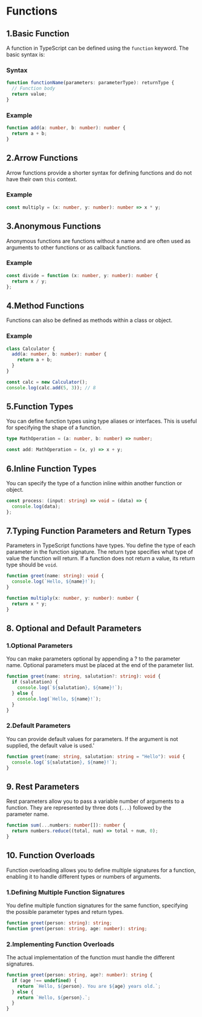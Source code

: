 # Functions

## 1.Basic Function

A function in TypeScript can be defined using the `function` keyword. The basic syntax is:

### Syntax

```typescript
function functionName(parameters: parameterType): returnType {
  // Function body
  return value;
}
```

### Example

```typescript
function add(a: number, b: number): number {
  return a + b;
}
```

## 2.Arrow Functions

Arrow functions provide a shorter syntax for defining functions and do not have their own `this` context.

### Example

```typescript
const multiply = (x: number, y: number): number => x * y;
```

## 3.Anonymous Functions

Anonymous functions are functions without a name and are often used as arguments to other functions or as callback functions.

### Example

```typescript
const divide = function (x: number, y: number): number {
  return x / y;
};
```

## 4.Method Functions

Functions can also be defined as methods within a class or object.

### Example

```typescript
class Calculator {
  add(a: number, b: number): number {
    return a + b;
  }
}

const calc = new Calculator();
console.log(calc.add(5, 3)); // 8
```

## 5.Function Types

You can define function types using type aliases or interfaces. This is useful for specifying the shape of a function.

```typescript
type MathOperation = (a: number, b: number) => number;

const add: MathOperation = (x, y) => x + y;
```

## 6.Inline Function Types

You can specify the type of a function inline within another function or object.

```typescript
const process: (input: string) => void = (data) => {
  console.log(data);
};
```

## 7.Typing Function Parameters and Return Types

Parameters in TypeScript functions have types. You define the type of each parameter in the function signature. The return type specifies what type of value the function will return. If a function does not return a value, its return type should be `void`.

```typescript
function greet(name: string): void {
  console.log(`Hello, ${name}!`);
}

function multiply(x: number, y: number): number {
  return x * y;
}
```

## 8. Optional and Default Parameters

### 1.Optional Parameters

You can make parameters optional by appending a ? to the parameter name. Optional parameters must be placed at the end of the parameter list.

```typescript
function greet(name: string, salutation?: string): void {
  if (salutation) {
    console.log(`${salutation}, ${name}!`);
  } else {
    console.log(`Hello, ${name}!`);
  }
}
```

### 2.Default Parameters

You can provide default values for parameters. If the argument is not supplied, the default value is used.'

```typescript
function greet(name: string, salutation: string = "Hello"): void {
  console.log(`${salutation}, ${name}!`);
}
```

## 9. Rest Parameters

Rest parameters allow you to pass a variable number of arguments to a function. They are represented by three dots (`...`) followed by the parameter name.

```typescript
function sum(...numbers: number[]): number {
  return numbers.reduce((total, num) => total + num, 0);
}
```

## 10. Function Overloads

Function overloading allows you to define multiple signatures for a function, enabling it to handle different types or numbers of arguments.

### 1.Defining Multiple Function Signatures

You define multiple function signatures for the same function, specifying the possible parameter types and return types.

```typescript
function greet(person: string): string;
function greet(person: string, age: number): string;
```

### 2.Implementing Function Overloads

The actual implementation of the function must handle the different signatures.

```typescript
function greet(person: string, age?: number): string {
  if (age !== undefined) {
    return `Hello, ${person}. You are ${age} years old.`;
  } else {
    return `Hello, ${person}.`;
  }
}
```
